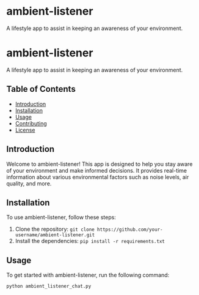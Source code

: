 # ambient-listener
 A lifestyle app to assist in keeping an awareness of your environment.


# ambient-listener

A lifestyle app to assist in keeping an awareness of your environment.

## Table of Contents

- [Introduction](#introduction)
- [Installation](#installation)
- [Usage](#usage)
- [Contributing](#contributing)
- [License](#license)

## Introduction

Welcome to ambient-listener! This app is designed to help you stay aware of your environment and make informed decisions. It provides real-time information about various environmental factors such as noise levels, air quality, and more.

## Installation

To use ambient-listener, follow these steps:

1. Clone the repository: `git clone https://github.com/your-username/ambient-listener.git`
2. Install the dependencies: `pip install -r requirements.txt`

## Usage

To get started with ambient-listener, run the following command:

`python ambient_listener_chat.py`